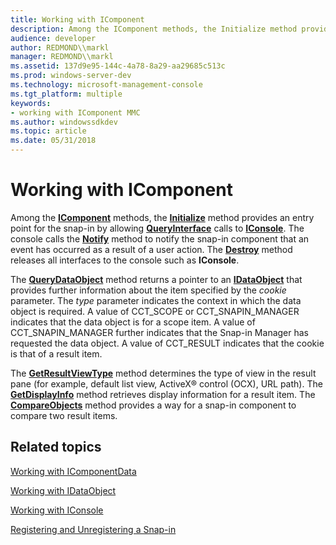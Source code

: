 ```yaml
---
title: Working with IComponent
description: Among the IComponent methods, the Initialize method provides an entry point for the snap-in by allowing QueryInterface calls to IConsole.
audience: developer
author: REDMOND\\markl
manager: REDMOND\\markl
ms.assetid: 137d9e95-144c-4a78-8a29-aa29685c513c
ms.prod: windows-server-dev
ms.technology: microsoft-management-console
ms.tgt_platform: multiple
keywords:
- working with IComponent MMC
ms.author: windowssdkdev
ms.topic: article
ms.date: 05/31/2018
---
```


# Working with IComponent

Among the [**IComponent**](/windows/desktop/api/Mmc/nn-mmc-icomponent) methods, the [**Initialize**](/windows/desktop/api/Mmc/nf-mmc-icomponent-initialize) method provides an entry point for the snap-in by allowing [**QueryInterface**](https://www.bing.com/search?q=**QueryInterface**) calls to [**IConsole**](/windows/desktop/api/Mmc/nn-mmc-iconsole2). The console calls the [**Notify**](/windows/desktop/api/Mmc/nf-mmc-icomponent-notify) method to notify the snap-in component that an event has occurred as a result of a user action. The [**Destroy**](/windows/desktop/api/Mmc/nf-mmc-icomponent-destroy) method releases all interfaces to the console such as **IConsole**.

The [**QueryDataObject**](/windows/desktop/api/Mmc/nf-mmc-icomponent-querydataobject) method returns a pointer to an [**IDataObject**](https://www.bing.com/search?q=**IDataObject**) that provides further information about the item specified by the *cookie* parameter. The *type* parameter indicates the context in which the data object is required. A value of CCT\_SCOPE or CCT\_SNAPIN\_MANAGER indicates that the data object is for a scope item. A value of CCT\_SNAPIN\_MANAGER further indicates that the Snap-in Manager has requested the data object. A value of CCT\_RESULT indicates that the cookie is that of a result item.

The [**GetResultViewType**](/windows/desktop/api/Mmc/nf-mmc-icomponent-getresultviewtype) method determines the type of view in the result pane (for example, default list view, ActiveX® control (OCX), URL path). The [**GetDisplayInfo**](/windows/desktop/api/Mmc/nf-mmc-icomponent-getdisplayinfo) method retrieves display information for a result item. The [**CompareObjects**](/windows/desktop/api/Mmc/nf-mmc-icomponent-compareobjects) method provides a way for a snap-in component to compare two result items.

## Related topics

<dl> <dt>

[Working with IComponentData](working-with-icomponentdata.md)
</dt> <dt>

[Working with IDataObject](working-with-idataobject.md)
</dt> <dt>

[Working with IConsole](working-with-iconsole.md)
</dt> <dt>

[Registering and Unregistering a Snap-in](registering-and-unregistering-a-snap-in.md)
</dt> </dl>

 

 




